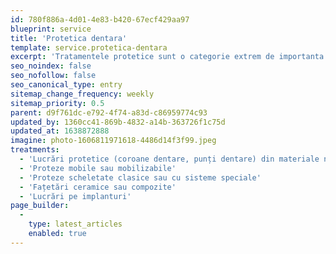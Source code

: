 ```yaml
---
id: 780f886a-4d01-4e83-b420-67ecf429aa97
blueprint: service
title: 'Protetica dentara'
template: service.protetica-dentara
excerpt: 'Tratamentele protetice sunt o categorie extrem de importanta a stomatologiei, intrucat presupun refacerea sau inlocuirea unuia sau mai multor dinti care fie si-au pierdut capacitatea functionala, fie au fost pierduti complet de pe arcade in urma avansarii procesului carios.'
seo_noindex: false
seo_nofollow: false
seo_canonical_type: entry
sitemap_change_frequency: weekly
sitemap_priority: 0.5
parent: d9f761dc-e792-4f74-a83d-c86959774c93
updated_by: 1360cc41-869b-4832-a14b-363726f1c75d
updated_at: 1638872888
imagine: photo-1606811971618-4486d14f3f99.jpeg
treatments:
  - 'Lucrări protetice (coroane dentare, punți dentare) din materiale nobile, seminobile, ceramică dentară'
  - 'Proteze mobile sau mobilizabile'
  - 'Proteze scheletate clasice sau cu sisteme speciale'
  - 'Fațetări ceramice sau compozite'
  - 'Lucrări pe implanturi'
page_builder:
  -
    type: latest_articles
    enabled: true
---
```

